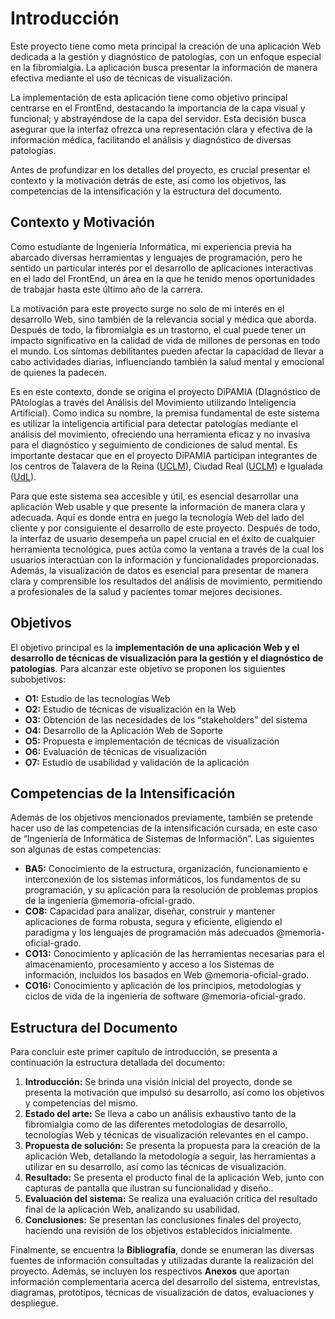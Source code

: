 # Introducción
Este proyecto tiene como meta principal la creación de una aplicación Web dedicada a la gestión y diagnóstico de patologías, con un enfoque especial en la fibromialgia. La aplicación busca presentar la información de manera efectiva mediante el uso de técnicas de visualización.

La implementación de esta aplicación tiene como objetivo principal centrarse en el FrontEnd, destacando la importancia de la capa visual y funcional; y abstrayéndose de la capa del servidor. Esta decisión busca asegurar que la interfaz ofrezca una representación clara y efectiva de la información médica, facilitando el análisis y diagnóstico de diversas patologías.

Antes de profundizar en los detalles del proyecto, es crucial presentar el contexto y la motivación detrás de este, así como los objetivos, las competencias de la intensificación y la estructura del documento.

## Contexto y Motivación
Como estudiante de Ingeniería Informática, mi experiencia previa ha abarcado diversas herramientas y lenguajes de programación, pero he sentido un particular interés por el desarrollo de aplicaciones interactivas en el lado del FrontEnd, un área en la que he tenido menos oportunidades de trabajar hasta este último año de la carrera.

La motivación para este proyecto surge no solo de mi interés en el desarrollo Web, sino también de la relevancia social y médica que aborda. Después de todo, la fibromialgia es un trastorno, el cual puede tener un impacto significativo en la calidad de vida de millones de personas en todo el mundo. Los síntomas debilitantes pueden afectar la capacidad de llevar a cabo actividades diarias, influenciando también la salud mental y emocional de quienes la padecen. 

Es en este contexto, donde se origina el proyecto DiPAMIA (DIagnóstico de PAtologías a través del Análisis del Movimiento utilizando Inteligencia Artificial). Como indica su nombre, la premisa fundamental de este sistema es utilizar la inteligencia artificial para detectar patologías mediante el análisis del movimiento, ofreciendo una herramienta eficaz y no invasiva para el diagnóstico y seguimiento de condiciones de salud mental. Es importante destacar que en el proyecto DiPAMIA participan integrantes de los centros de Talavera de la Reina ([UCLM](#UCLM)), Ciudad Real ([UCLM](#UCLM)) e Igualada ([UdL](#UdL)).

Para que este sistema sea accesible y útil, es esencial desarrollar una aplicación Web usable y que presente la información de manera clara y adecuada. Aquí es donde entra en juego la tecnología Web del lado del cliente y por consiguiente el desarrollo de este proyecto. Después de todo, la interfaz de usuario desempeña un papel crucial en el éxito de cualquier herramienta tecnológica, pues actúa como la ventana a través de la cual los usuarios interactúan con la información y funcionalidades proporcionadas. Además, la visualización de datos es esencial para presentar de manera clara y comprensible los resultados del análisis de movimiento, permitiendo a profesionales de la salud y pacientes tomar mejores decisiones.

## Objetivos
El objetivo principal es la **implementación de una aplicación Web y el desarrollo de técnicas de visualización para la gestión y el diagnóstico de patologías**. Para alcanzar este objetivo se proponen los siguientes subobjetivos:

- **O1:** Estudio de las tecnologías Web
- **O2:** Estudio de técnicas de visualización en la Web
- **O3:** Obtención de las necesidades de los “stakeholders” del sistema
- **O4:** Desarrollo de la Aplicación Web de Soporte
- **O5:** Propuesta e implementación de técnicas de visualización
- **O6:** Evaluación de técnicas de visualización
- **O7:** Estudio de usabilidad y validación de la aplicación

## Competencias de la Intensificación
Además de los objetivos mencionados previamente, también se pretende hacer uso de las competencias de la intensificación cursada, en este caso de “Ingeniería de Informática de Sistemas de Información”. Las siguientes son algunas de estas competencias:

- **BA5:** Conocimiento de la estructura, organización, funcionamiento e interconexión de los sistemas informáticos, los fundamentos de su programación, y su aplicación para la resolución de problemas propios de la ingeniería @memoria-oficial-grado.
- **CO8:** Capacidad para analizar, diseñar, construir y mantener aplicaciones de forma robusta, segura y eficiente, eligiendo el paradigma y los lenguajes de programación más adecuados @memoria-oficial-grado.
- **CO13:** Conocimiento y aplicación de las herramientas necesarias para el almacenamiento, procesamiento y acceso a los Sistemas de información, incluidos los basados en Web @memoria-oficial-grado.
- **CO16:** Conocimiento y aplicación de los principios, metodologías y ciclos de vida de la ingeniería de software @memoria-oficial-grado.

## Estructura del Documento

Para concluir este primer capítulo de introducción, se presenta a continuación la estructura detallada del documento:

1. **Introducción:** Se brinda una visión inicial del proyecto, donde se presenta la motivación que impulsó su desarrollo, así como los objetivos y competencias del mismo.
2. **Estado del arte:** Se lleva a cabo un análisis exhaustivo tanto de la fibromialgia como de las diferentes metodologías de desarrollo, tecnologías Web y técnicas de visualización relevantes en el campo.
3. **Propuesta de solución:** Se presenta la propuesta para la creación de la aplicación Web, detallando la metodología a seguir, las herramientas a utilizar en su desarrollo, así como las técnicas de visualización.
4. **Resultado:** Se presenta el producto final de la aplicación Web, junto con capturas de pantalla que ilustran su funcionalidad y diseño..
5. **Evaluación del sistema:** Se realiza una evaluación crítica del resultado final de la aplicación Web, analizando su usabilidad.
6. **Conclusiones:** Se presentan las conclusiones finales del proyecto, haciendo una revisión de los objetivos establecidos inicialmente.

Finalmente, se encuentra la **Bibliografía**, donde se enumeran las diversas fuentes de información consultadas y utilizadas durante la realización del proyecto. Además, se incluyen los respectivos **Anexos** que aportan información complementaria acerca del desarrollo del sistema, entrevistas, diagramas, prototipos, técnicas de visualización de datos, evaluaciones y despliegue. 

